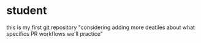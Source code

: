 # student
this is my first git repository
"considering adding more deatiles about what specifics PR workflows we'll practice"
